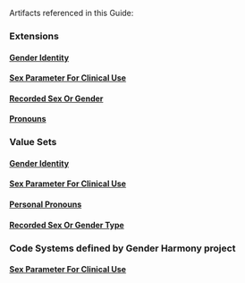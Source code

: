<!-- Updates based on Jira tickets 
Date             Jira ticket        Updated by                   Comment
2023-08-2023	OTHER-2591			Carol Macumber				Removed canonical/structure definition text, validated artifact hyperlinks


-->


Artifacts referenced in this Guide:

### Extensions
#### [Gender Identity](http://hl7.org/fhir/extensions/StructureDefinition-individual-genderIdentity.html)
#### [Sex Parameter For Clinical Use](http://hl7.org/fhir/extensions/StructureDefinition-patient-sexParameterForClinicalUse.html)
#### [Recorded Sex Or Gender](http://hl7.org/fhir/extensions/StructureDefinition-individual-recordedSexOrGender.html) 
#### [Pronouns](http://hl7.org/fhir/extensions/StructureDefinition-individual-pronouns.html)

### Value Sets
#### [Gender Identity](http://hl7.org/fhir/extensions/ValueSet-gender-identity.html)
<!-- 
#### [Gender Identity Core Concepts](http://cts.nlm.nih.gov/fhir/ValueSet/2.16.840.1.113762.1.4.1021.106/) http://cts.nlm.nih.gov/fhir/ValueSet/2.16.840.1.113762.1.4.1021.106
-->
#### [Sex Parameter For Clinical Use](http://hl7.org/fhir/extensions/ValueSet-sex-parameter-for-clinical-use.html)
#### [Personal Pronouns](http://hl7.org/fhir/extensions/ValueSet-pronouns.html)
#### [Recorded Sex Or Gender Type](http://hl7.org/fhir/extensions/ValueSet-recorded-sex-or-gender-type.html)

### Code Systems defined by Gender Harmony project

#### [Sex Parameter For Clinical Use](https://terminology.hl7.org/CodeSystem-sex-parameter-for-clinical-use.html)

